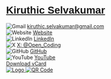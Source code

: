 <!DOCTYPE html>
<html lang="en">
<head>
  <meta charset="UTF-8" />
  <meta name="viewport" content="width=device-width, initial-scale=1.0"/>
  <title>Open Coding Society</title>
  <script src="https://cdn.tailwindcss.com"></script>
  <link href="https://fonts.googleapis.com/css2?family=Tektur:wght@600&display=swap" rel="stylesheet">
  <style>
    .font-tektur {
      font-family: 'Tektur', sans-serif;
    }
    body::before {
      content: "";
      position: fixed;
      top: 0; left: 0;
      width: 100%; height: 100%;
      background-image: url('https://www.transparenttextures.com/patterns/cubes.png');
      opacity: 0.04;
      z-index: -1;
      animation: float 60s linear infinite;
    }
    @keyframes float {
      from { background-position: 0 0; }
      to { background-position: 1000px 1000px; }
    }
  </style>
</head>
<body class="bg-[#E0F7F7] text-gray-800 relative z-10">
  <div class="min-h-screen flex items-center justify-center px-6 py-10">
    <div class="w-full max-w-7xl grid grid-cols-1 lg:grid-cols-2 gap-6">
      <!-- Contact Card -->
      <div class="bg-white rounded-xl shadow-2xl p-6 space-y-6 border-2 border-[#E06666]">
        <h1 class="text-3xl font-extrabold text-[#E06666] text-center font-tektur">
          <a href="https://open-coding-society.github.io/pages/" class="hover:underline">
            Kiruthic Selvakumar
          </a>
        </h1>
        <div class="grid grid-cols-1 sm:grid-cols-2 gap-4 text-base">
          <div class="flex items-center space-x-2">
            <img src="https://img.icons8.com/fluency/48/gmail-new.png" alt="Gmail" class="w-5 h-5" />
            <a href="mailto:kiruthic.selvakumar@gmail.com" class="text-[#1C6B6A] hover:underline">kiruthic.selvakumar@gmail.com</a>
          </div>
          <div class="flex items-center space-x-2">
            <img src="https://img.icons8.com/fluency/48/domain.png" alt="Website" class="w-5 h-5" />
            <a href="https://open-coding-society.github.io/pages/" target="_blank" class="text-[#1C6B6A] hover:underline">Website</a>
          </div>
          <div class="flex items-center space-x-2">
            <img src="https://img.icons8.com/fluency/48/linkedin.png" alt="LinkedIn" class="w-5 h-5" />
            <a href="https://www.linkedin.com/in/kiruthic-selvakumar-236526367/" target="_blank" class="text-[#1C6B6A] hover:underline">LinkedIn</a>
          </div>
          <div class="flex items-center space-x-2">
            <img src="https://img.icons8.com/fluency/48/twitter.png" alt="X" class="w-5 h-5" />
            <a href="https://x.com/Open_Coding" target="_blank" class="text-[#1C6B6A] hover:underline">X: @Open_Coding</a>
          </div>
          <div class="flex items-center space-x-2">
            <img src="https://img.icons8.com/fluency/48/github.png" alt="GitHub" class="w-5 h-5" />
            <a href="https://github.com/open-coding-society" target="_blank" class="text-[#1C6B6A] hover:underline">GitHub</a>
          </div>
          <div class="flex items-center space-x-2">
            <img src="https://img.icons8.com/fluency/48/youtube-play.png" alt="YouTube" class="w-5 h-5" />
            <a href="https://www.youtube.com/@OpenCodingSociety" target="_blank" class="text-[#1C6B6A] hover:underline">YouTube</a>
          </div>
        </div>
        <div>
          <a href="OpenCodingSociety.vcf" download
             class="block w-full px-5 py-2 text-center bg-[#E06666] text-white font-semibold rounded-md hover:bg-[#D05353] hover:scale-105 transition-all duration-300">
            Download vCard
          </a>
        </div>
      </div>
      <!-- Logo Card -->
      <div class="bg-white rounded-xl shadow-2xl p-6 flex flex-col items-center space-y-6 border-2 border-[#E06666]">
        <a href="https://open-coding-society.github.io/pages/">
          <img src="https://pages.opencodingsociety.com/images/logo-framed.png" alt="Logo"
               class="w-40 border border-[#E06666] rounded-md hover:scale-105 transition-transform duration-300" />
        </a>
        <a href="https://open-coding-society.github.io/pages/">
          <img src="https://pages.opencodingsociety.com/images/course-brag/qr.png" alt="QR Code"
               class="w-28 border border-[#E06666] rounded-md hover:scale-105 transition-transform duration-300" />
        </a>
      </div>
    </div>
  </div>
</body>
</html>